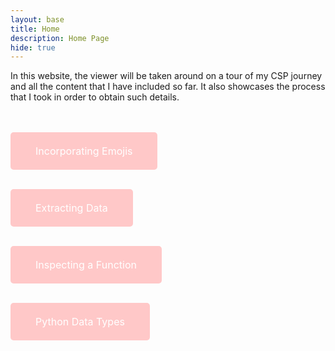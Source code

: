 ```yaml
---
layout: base
title: Home 
description: Home Page
hide: true
---
```


<div>


In this website, the viewer will be taken around on a tour of my CSP journey and all the content that I have included so far. It also showcases the process that I took in order to obtain such details.<br><br><br>

<a href="https://clairelee0817.github.io/claire_2025/devops/github/pages/play"
   style="display: inline-block; background-color: rgb(260, 200, 200); color: white; padding: 20px 40px; text-align: center; text-decoration: none; border-radius: 5px; font-size: 16px; border: none;">
    <button style="background: none; border: none; color: inherit; font: inherit; cursor: pointer; padding: 0; margin: 0;">
        Incorporating Emojis
    </button></a>
    <br><br>

<a href="http://127.0.0.1:4100/claire_2025/extracting%20data/"
   style="display: inline-block; background-color: rgb(260, 200, 200); color: white; padding: 20px 40px; text-align: center; text-decoration: none; border-radius: 5px; font-size: 16px; border: none;">
    <button style="background: none; border: none; color: inherit; font: inherit; cursor: pointer; padding: 0; margin: 0;">
        Extracting Data
    </button></a>
    <br><br>

<a href="http://127.0.0.1:4100/claire_2025/inspecting%20a%20function/"
   style="display: inline-block; background-color: rgb(260, 200, 200); color: white; padding: 20px 40px; text-align: center; text-decoration: none; border-radius: 5px; font-size: 16px; border: none;">
    <button style="background: none; border: none; color: inherit; font: inherit; cursor: pointer; padding: 0; margin: 0;">
        Inspecting a Function
    </button></a>
    <br><br>

<a href="https://clairelee0817.github.io/claire_2025/2024/09/16/devops-python-data-types_IPYNB_2_.html"
   style="display: inline-block; background-color: rgb(260, 200, 200); color: white; padding: 20px 40px; text-align: center; text-decoration: none; border-radius: 5px; font-size: 16px; border: none;">
    <button style="background: none; border: none; color: inherit; font: inherit; cursor: pointer; padding: 0; margin: 0;">
        Python Data Types
    </button></a>
    <br><br>











